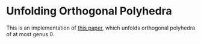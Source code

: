 # Unfolding Orthogonal Polyhedra

This is an implementation of [this paper](http://link.springer.com/chapter/10.1007%2F978-3-662-48971-0_36), which unfolds orthogonal polyhedra of at most genus 0.
